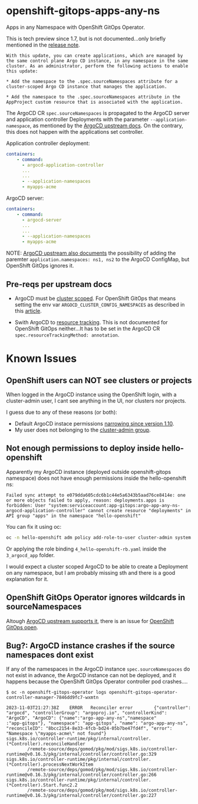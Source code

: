 # openshift-gitops-apps-any-ns
Apps in any Namespace with OpenShift GitOps Operator.

This is tech preview since 1.7, but is not documented...only briefly mentioned
in the [release note](https://docs.openshift.com/container-platform/4.10/cicd/gitops/gitops-release-notes.html#gitops-release-notes-1-7-0_gitops-release-notes).

``````
With this update, you can create applications, which are managed by the same control plane Argo CD instance, in any namespace in the same cluster. As an administrator, perform the following actions to enable this update:

* Add the namespace to the .spec.sourceNamespaces attribute for a cluster-scoped Argo CD instance that manages the application.

* Add the namespace to the .spec.sourceNamespaces attribute in the AppProject custom resource that is associated with the application.
``````

The ArgoCD CR `spec.sourceNamespaces` is propagated to the ArgoCD server and application
controller Deployments with the parameter `--application-namespace`, as mentioned by
the [ArgoCD upstream docs](https://argo-cd.readthedocs.io/en/stable/operator-manual/app-any-namespace/#change-workload-startup-parameters). On the contrary, this does not happen with the applications set
controller.

Application controller deployment:
```yaml
containers:
    - command:
      - argocd-application-controller
      ...
      ...
      - --application-namespaces
      - myapps-acme
```

ArgoCD server:
```yaml
containers:
    - command:
      - argocd-server
      ...
      ...
      - --application-namespaces
      - myapps-acme
```

NOTE: [ArgoCD upstream also documents](https://argo-cd.readthedocs.io/en/stable/operator-manual/app-any-namespace/#change-workload-startup-parameters) the possibility of adding the paremter
`application.namespaces: ns1, ns2`
to the ArgoCD ConfigMap, but OpenShift GitOps ignores it.

## Pre-reqs per upstream docs

* ArgoCD must be [cluster scoped](https://argo-cd.readthedocs.io/en/stable/operator-manual/app-any-namespace/#cluster-scoped-argo-cd-installation). For OpenShift GitOps that
means  setting the env var `ARGOCD_CLUSTER_CONFIG_NAMESPACES` as described in this [article](https://developers.redhat.com/articles/2023/03/06/5-global-environment-variables-provided-openshift-gitops#5_environment_variables__details).

* Swith ArgoCD to [resource tracking](https://argo-cd.readthedocs.io/en/stable/operator-manual/app-any-namespace/#switch-resource-tracking-method). This is not documented
for OpenShift GitOps neither...It has to be set in the ArgoCD CR `spec.resourceTrackingMethod: annotation`.

# Known Issues

## OpenShift users can NOT see clusters or projects

When logged in the ArgoCD instance using the OpenShift login,
with a cluster-admin user, I cant see anything in the UI, nor clusters
nor projects.

I guess due to any of these reasons (or both):

  * Default ArgoCD instace permissions [narrowing since version 1.10](https://issues.redhat.com/browse/GITOPS-3032).
  * My user does not belonging to the [cluster-admin group](https://docs.openshift.com/gitops/1.10/accesscontrol_usermanagement/configuring-sso-on-argo-cd-using-dex.html#gitops-dex-role-mappings_configuring-sso-for-argo-cd-using-dex).

## Not enough permissions to deploy inside hello-openshift
Apparently my ArgoCD instance (deployed outside openshift-gitops namespace) does not have
enough permissions inside the hello-openshift ns:

```
Failed sync attempt to e079dda605cdc6b1c44e5a6343b5aad76ce8414e: one or more objects failed to apply, reason: deployments.apps is forbidden: User "system:serviceaccount:app-gitops:argo-app-any-ns-argocd-application-controller" cannot create resource "deployments" in API group "apps" in the namespace "hello-openshift"
```

You can fix it using oc:
```bash
oc -n hello-openshift adm policy add-role-to-user cluster-admin system:serviceaccount:app-gitops:argo-app-any-ns-argocd-application-controller
```

Or applying the role binding `4_hello-openshift-rb.yaml` inside the
`3_argocd_app` folder.

I would expect a cluster scoped ArgoCD to be able to create a Deployment on any namespace,
but I am probably missing sth and there is a good explanation for it.

## OpenShift GitOps Operator ignores wildcards in sourceNamespaces

Altough [ArgoCD upstream supports it](https://argo-cd.readthedocs.io/en/stable/operator-manual/app-any-namespace/#change-workload-startup-parameters), there is an issue for
[OpenShift GitOps open](https://issues.redhat.com/browse/RFE-4535).

## Bug?: ArgoCD instance crashes if the source namespaces dont exist

If any of the namespaces in the ArgoCD instance `spec.sourceNamespaces` do not
exist in advance, the ArgoCD instance can not be deployed, and it happens
because the OpenShift GitOps Operator controller pod crashes....

```
$ oc -n openshift-gitops-operator logs openshift-gitops-operator-controller-manager-7846dd9fc7-wxmtn

2023-11-03T21:27:38Z    ERROR   Reconciler error        {"controller": "argocd", "controllerGroup": "argoproj.io", "controllerKind": "ArgoCD", "ArgoCD": {"name":"argo-app-any-ns","namespace"
:"app-gitops"}, "namespace": "app-gitops", "name": "argo-app-any-ns", "reconcileID": "8bcc2154-8e33-4fcb-bd24-05b7be47fd4f", "error": "Namespace \"myapps-acme\" not found"}
sigs.k8s.io/controller-runtime/pkg/internal/controller.(*Controller).reconcileHandler
        /remote-source/deps/gomod/pkg/mod/sigs.k8s.io/controller-runtime@v0.16.3/pkg/internal/controller/controller.go:329
sigs.k8s.io/controller-runtime/pkg/internal/controller.(*Controller).processNextWorkItem
        /remote-source/deps/gomod/pkg/mod/sigs.k8s.io/controller-runtime@v0.16.3/pkg/internal/controller/controller.go:266
sigs.k8s.io/controller-runtime/pkg/internal/controller.(*Controller).Start.func2.2
        /remote-source/deps/gomod/pkg/mod/sigs.k8s.io/controller-runtime@v0.16.3/pkg/internal/controller/controller.go:227
```